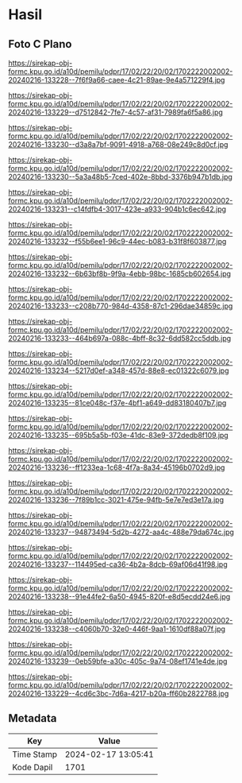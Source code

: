 # Hasil

## Foto C Plano

https://sirekap-obj-formc.kpu.go.id/a10d/pemilu/pdpr/17/02/22/20/02/1702222002002-20240216-133228--7f6f9a66-caee-4c21-89ae-9e4a571229f4.jpg

https://sirekap-obj-formc.kpu.go.id/a10d/pemilu/pdpr/17/02/22/20/02/1702222002002-20240216-133229--d7512842-7fe7-4c57-af31-7989fa6f5a86.jpg

https://sirekap-obj-formc.kpu.go.id/a10d/pemilu/pdpr/17/02/22/20/02/1702222002002-20240216-133230--d3a8a7bf-9091-4918-a768-08e249c8d0cf.jpg

https://sirekap-obj-formc.kpu.go.id/a10d/pemilu/pdpr/17/02/22/20/02/1702222002002-20240216-133230--5a3a48b5-7ced-402e-8bbd-3376b947b1db.jpg

https://sirekap-obj-formc.kpu.go.id/a10d/pemilu/pdpr/17/02/22/20/02/1702222002002-20240216-133231--c14fdfb4-3017-423e-a933-904b1c6ec642.jpg

https://sirekap-obj-formc.kpu.go.id/a10d/pemilu/pdpr/17/02/22/20/02/1702222002002-20240216-133232--f55b6ee1-96c9-44ec-b083-b31f8f603877.jpg

https://sirekap-obj-formc.kpu.go.id/a10d/pemilu/pdpr/17/02/22/20/02/1702222002002-20240216-133232--6b63bf8b-9f9a-4ebb-98bc-1685cb602654.jpg

https://sirekap-obj-formc.kpu.go.id/a10d/pemilu/pdpr/17/02/22/20/02/1702222002002-20240216-133233--c208b770-984d-4358-87c1-296dae34859c.jpg

https://sirekap-obj-formc.kpu.go.id/a10d/pemilu/pdpr/17/02/22/20/02/1702222002002-20240216-133233--464b697a-088c-4bff-8c32-6dd582cc5ddb.jpg

https://sirekap-obj-formc.kpu.go.id/a10d/pemilu/pdpr/17/02/22/20/02/1702222002002-20240216-133234--5217d0ef-a348-457d-88e8-ec01322c6079.jpg

https://sirekap-obj-formc.kpu.go.id/a10d/pemilu/pdpr/17/02/22/20/02/1702222002002-20240216-133235--81ce048c-f37e-4bf1-a649-dd83180407b7.jpg

https://sirekap-obj-formc.kpu.go.id/a10d/pemilu/pdpr/17/02/22/20/02/1702222002002-20240216-133235--695b5a5b-f03e-41dc-83e9-372dedb8f109.jpg

https://sirekap-obj-formc.kpu.go.id/a10d/pemilu/pdpr/17/02/22/20/02/1702222002002-20240216-133236--ff1233ea-1c68-4f7a-8a34-45196b0702d9.jpg

https://sirekap-obj-formc.kpu.go.id/a10d/pemilu/pdpr/17/02/22/20/02/1702222002002-20240216-133236--7f89b1cc-3021-475e-94fb-5e7e7ed3e17a.jpg

https://sirekap-obj-formc.kpu.go.id/a10d/pemilu/pdpr/17/02/22/20/02/1702222002002-20240216-133237--94873494-5d2b-4272-aa4c-488e79da674c.jpg

https://sirekap-obj-formc.kpu.go.id/a10d/pemilu/pdpr/17/02/22/20/02/1702222002002-20240216-133237--114495ed-ca36-4b2a-8dcb-69af06d41f98.jpg

https://sirekap-obj-formc.kpu.go.id/a10d/pemilu/pdpr/17/02/22/20/02/1702222002002-20240216-133238--91e44fe2-6a50-4945-820f-e8d5ecdd24e6.jpg

https://sirekap-obj-formc.kpu.go.id/a10d/pemilu/pdpr/17/02/22/20/02/1702222002002-20240216-133238--c4060b70-32e0-446f-9aa1-1610df88a07f.jpg

https://sirekap-obj-formc.kpu.go.id/a10d/pemilu/pdpr/17/02/22/20/02/1702222002002-20240216-133239--0eb59bfe-a30c-405c-9a74-08ef1741e4de.jpg

https://sirekap-obj-formc.kpu.go.id/a10d/pemilu/pdpr/17/02/22/20/02/1702222002002-20240216-133229--4cd6c3bc-7d6a-4217-b20a-ff60b2822788.jpg


## Metadata

| Key        | Value               |
| ---------- | ------------------- |
| Time Stamp | 2024-02-17 13:05:41 |
| Kode Dapil | 1701                |



